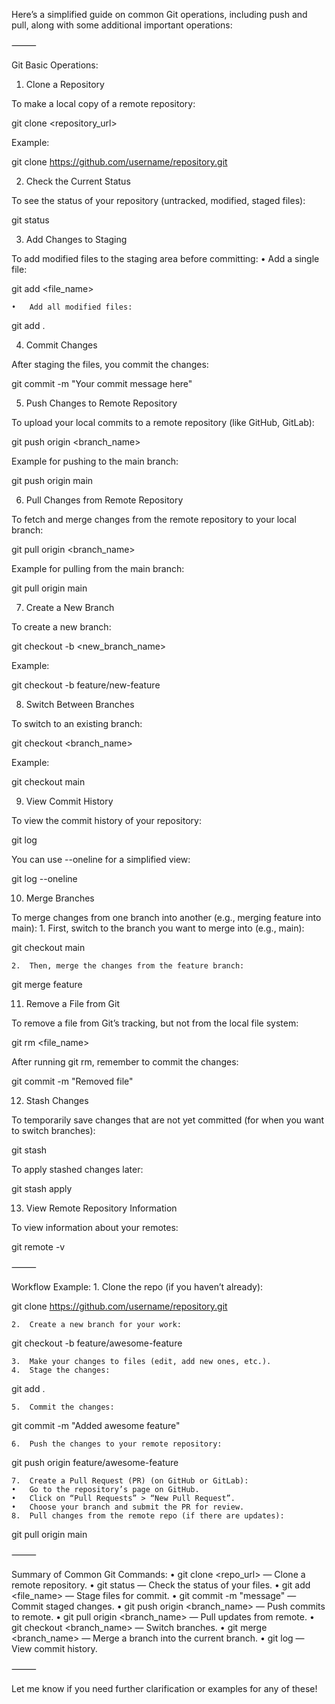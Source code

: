 Here’s a simplified guide on common Git operations, including push and pull, along with some additional important operations:

⸻

Git Basic Operations:

1. Clone a Repository

To make a local copy of a remote repository:

git clone <repository_url>

Example:

git clone https://github.com/username/repository.git

2. Check the Current Status

To see the status of your repository (untracked, modified, staged files):

git status

3. Add Changes to Staging

To add modified files to the staging area before committing:
	•	Add a single file:

git add <file_name>


	•	Add all modified files:

git add .



4. Commit Changes

After staging the files, you commit the changes:

git commit -m "Your commit message here"

5. Push Changes to Remote Repository

To upload your local commits to a remote repository (like GitHub, GitLab):

git push origin <branch_name>

Example for pushing to the main branch:

git push origin main

6. Pull Changes from Remote Repository

To fetch and merge changes from the remote repository to your local branch:

git pull origin <branch_name>

Example for pulling from the main branch:

git pull origin main

7. Create a New Branch

To create a new branch:

git checkout -b <new_branch_name>

Example:

git checkout -b feature/new-feature

8. Switch Between Branches

To switch to an existing branch:

git checkout <branch_name>

Example:

git checkout main

9. View Commit History

To view the commit history of your repository:

git log

You can use --oneline for a simplified view:

git log --oneline

10. Merge Branches

To merge changes from one branch into another (e.g., merging feature into main):
	1.	First, switch to the branch you want to merge into (e.g., main):

git checkout main


	2.	Then, merge the changes from the feature branch:

git merge feature



11. Remove a File from Git

To remove a file from Git’s tracking, but not from the local file system:

git rm <file_name>

After running git rm, remember to commit the changes:

git commit -m "Removed file"

12. Stash Changes

To temporarily save changes that are not yet committed (for when you want to switch branches):

git stash

To apply stashed changes later:

git stash apply

13. View Remote Repository Information

To view information about your remotes:

git remote -v



⸻

Workflow Example:
	1.	Clone the repo (if you haven’t already):

git clone https://github.com/username/repository.git


	2.	Create a new branch for your work:

git checkout -b feature/awesome-feature


	3.	Make your changes to files (edit, add new ones, etc.).
	4.	Stage the changes:

git add .


	5.	Commit the changes:

git commit -m "Added awesome feature"


	6.	Push the changes to your remote repository:

git push origin feature/awesome-feature


	7.	Create a Pull Request (PR) (on GitHub or GitLab):
	•	Go to the repository’s page on GitHub.
	•	Click on “Pull Requests” > “New Pull Request”.
	•	Choose your branch and submit the PR for review.
	8.	Pull changes from the remote repo (if there are updates):

git pull origin main



⸻

Summary of Common Git Commands:
	•	git clone <repo_url> — Clone a remote repository.
	•	git status — Check the status of your files.
	•	git add <file_name> — Stage files for commit.
	•	git commit -m "message" — Commit staged changes.
	•	git push origin <branch_name> — Push commits to remote.
	•	git pull origin <branch_name> — Pull updates from remote.
	•	git checkout <branch_name> — Switch branches.
	•	git merge <branch_name> — Merge a branch into the current branch.
	•	git log — View commit history.

⸻

Let me know if you need further clarification or examples for any of these!
